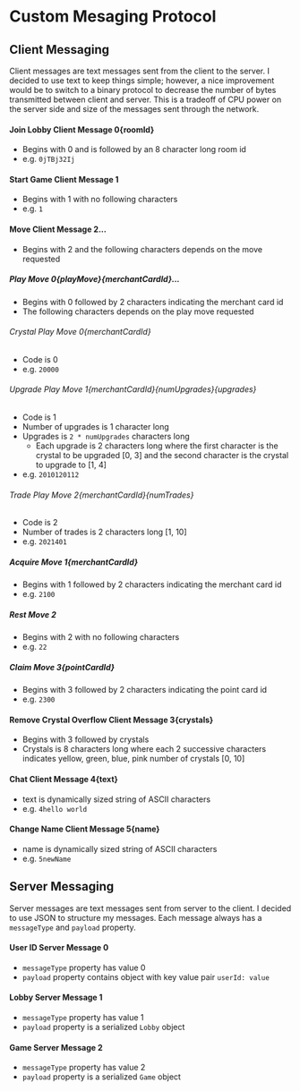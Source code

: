 # Custom Mesaging Protocol

## Client Messaging
Client messages are text messages sent from the client to the server. I decided to use text to keep things simple; however, a nice improvement would be to switch to a binary protocol
to decrease the number of bytes transmitted between client and server. This is a tradeoff of CPU power on the server side and size of the messages sent through the network.

#### Join Lobby Client Message 0{roomId}
- Begins with 0 and is followed by an 8 character long room id
- e.g. `0jTBj32Ij`

#### Start Game Client Message 1
- Begins with 1 with no following characters
- e.g. `1`

#### Move Client Message 2...
- Begins with 2 and the following characters depends on the move requested

##### Play Move 0{playMove}{merchantCardId}...
- Begins with 0 followed by 2 characters indicating the merchant card id
- The following characters depends on the play move requested

###### Crystal Play Move 0{merchantCardId}
- Code is 0
- e.g. `20000`

###### Upgrade Play Move 1{merchantCardId}{numUpgrades}{upgrades}
- Code is 1
- Number of upgrades is 1 character long
- Upgrades is `2 * numUpgrades` characters long
    - Each upgrade is 2 characters long where the first character is the crystal to be upgraded [0, 3] and the second character is the crystal to upgrade to [1, 4]
- e.g. `2010120112`

###### Trade Play Move 2{merchantCardId}{numTrades}
- Code is 2
- Number of trades is 2 characters long [1, 10]
- e.g. `2021401`

##### Acquire Move 1{merchantCardId}
- Begins with 1 followed by 2 characters indicating the merchant card id
- e.g. `2100`

##### Rest Move 2
- Begins with 2 with no following characters
- e.g. `22`

##### Claim Move 3{pointCardId}
- Begins with 3 followed by 2 characters indicating the point card id
- e.g. `2300`

#### Remove Crystal Overflow Client Message 3{crystals}
- Begins with 3 followed by crystals
- Crystals is 8 characters long where each 2 successive characters indicates yellow, green, blue, pink number of crystals [0, 10]

#### Chat Client Message 4{text}
- text is dynamically sized string of ASCII characters
- e.g. `4hello world`

#### Change Name Client Message 5{name}
- name is dynamically sized string of ASCII characters
- e.g. `5newName`

## Server Messaging
Server messages are text messages sent from server to the client. I decided to use JSON to structure my messages. Each message always has a `messageType` and `payload` property.

#### User ID Server Message 0
- `messageType` property has value 0
- `payload` property contains object with key value pair `userId: value`

#### Lobby Server Message 1
- `messageType` property has value 1
- `payload` property is a serialized `Lobby` object

#### Game Server Message 2
- `messageType` property has value 2
- `payload` property is a serialized `Game` object
